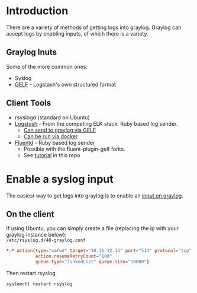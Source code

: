 # Introduction
There are a variety of methods of getting logs into graylog. Graylog can accept logs by enabling inputs, of which there is a variety.
## Graylog Inuts
Some of the more common ones:
* Syslog
* [GELF](http://docs.graylog.org/en/latest/pages/gelf.html) - Logstash's own structured format

## Client Tools
* rsyslogd (standard on Ubuntu)
* [Logstash](https://github.com/elastic/logstash) - From the competing ELK stack. Ruby based log sender.
  * [Can send to graylog via GELF](https://www.elastic.co/guide/en/logstash/current/plugins-outputs-gelf.html)
  * [Can be run via docker](https://www.elastic.co/guide/en/logstash/current/docker-config.html)
* [Fluentd](https://github.com/fluent/fluentd) - Ruby based log sender
  * Possible with the fluent-plugin-gelf forks.
  * See [tutorial](/Metrics-Monitoring/fluentd/fluentd-gelf/README.md) in this repo

# Enable a syslog input
The easiest way to get logs into graylog is to enable an [input on graylog](docs.graylog.org/en/latest/pages/sending_data.html).

## On the client
If using Ubuntu, you can simply create a file (replacing the ip with your graylog instance below):  
`/etc/rsyslog.d/40-graylog.conf`
```conf
*.* action(type="omfwd" target="10.11.12.13" port="514" protocol="tcp"
           action.resumeRetryCount="100"
           queue.type="linkedList" queue.size="10000")
```
Then restart rsyslog
```bash
systemctl restart rsyslog
